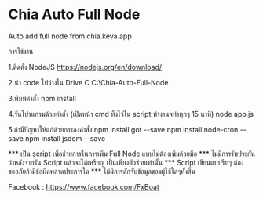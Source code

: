 # Chia Auto Full Node
Auto add full node from chia.keva.app

การใช้งาน

1.ติดตั้ง NodeJS
https://nodejs.org/en/download/

2.นำ code ไปว่างใน Drive C
C:\Chia-Auto-Full-Node

3.พิมพ์คำสั่ง
npm install

4.รันโปรแกรมด้วยคำสั่ง  (เปิดหน้า cmd ทิ้งไว้ใน script ทำงานจทำทุกๆ 15 นาที)
node app.js

5.ถ้ามีปัญหาให้แก้ด้วยการลงคำสั่ง
npm install got --save
npm install node-cron --save
npm install jsdom --save

*** เป็น script เพื่อช่วยการในการเพิ่ม Full Node แบบไม่ต้องเพิ่มด้วยมือ
*** ไม่มีการรับประกันว่าหลังจากรัน Script แล้วจะได้เหรียญ เป็นเพียงตัวช่วยเท่านั้น
*** Script เขียนแบบรีบๆ ต้องขออภัยถ้ามีข้อผิดพลาดประการใด 
*** ไม่มีการดักจับข้อมูลของผู้ใช้ใดๆทั้งสิ้น 

Facebook : https://www.facebook.com/FxBoat